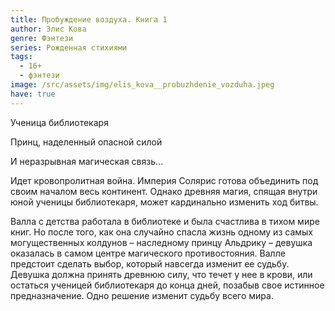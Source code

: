 ```yaml
---
title: Пробуждение воздуха. Книга 1
author: Элис Кова
genre: Фэнтези
series: Рожденная стихиями
tags:
  - 16+
  - фэнтези
image: /src/assets/img/elis_kova__probuzhdenie_vozduha.jpeg
have: true
---
```

Ученица библиотекаря

Принц, наделенный опасной силой

И неразрывная магическая связь…

Идет кровопролитная война. Империя Солярис готова объединить под своим началом весь континент. Однако древняя магия, спящая внутри юной ученицы библиотекаря, может кардинально изменить ход битвы.

Валла с детства работала в библиотеке и была счастлива в тихом мире книг. Но после того, как она случайно спасла жизнь одному из самых могущественных колдунов – наследному принцу Альдрику – девушка оказалась в самом центре магического противостояния. Валле предстоит сделать выбор, который навсегда изменит ее судьбу. Девушка должна принять древнюю силу, что течет у нее в крови, или остаться ученицей библиотекаря до конца дней, позабыв свое истинное предназначение. Одно решение изменит судьбу всего мира.
